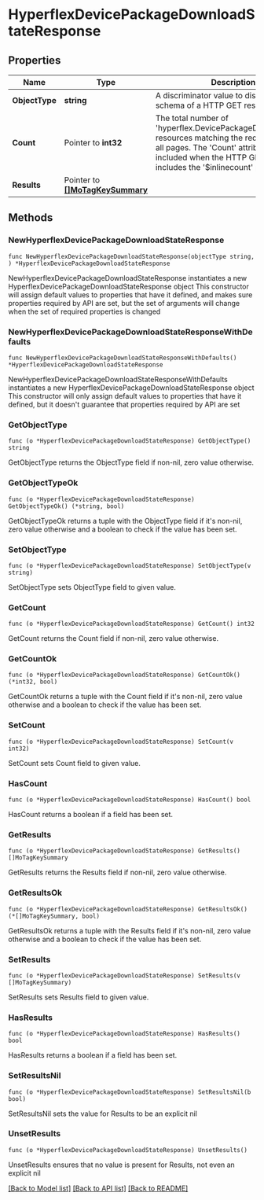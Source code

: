 # HyperflexDevicePackageDownloadStateResponse

## Properties

Name | Type | Description | Notes
------------ | ------------- | ------------- | -------------
**ObjectType** | **string** | A discriminator value to disambiguate the schema of a HTTP GET response body. | 
**Count** | Pointer to **int32** | The total number of &#39;hyperflex.DevicePackageDownloadState&#39; resources matching the request, accross all pages. The &#39;Count&#39; attribute is included when the HTTP GET request includes the &#39;$inlinecount&#39; parameter. | [optional] 
**Results** | Pointer to [**[]MoTagKeySummary**](MoTagKeySummary.md) |  | [optional] 

## Methods

### NewHyperflexDevicePackageDownloadStateResponse

`func NewHyperflexDevicePackageDownloadStateResponse(objectType string, ) *HyperflexDevicePackageDownloadStateResponse`

NewHyperflexDevicePackageDownloadStateResponse instantiates a new HyperflexDevicePackageDownloadStateResponse object
This constructor will assign default values to properties that have it defined,
and makes sure properties required by API are set, but the set of arguments
will change when the set of required properties is changed

### NewHyperflexDevicePackageDownloadStateResponseWithDefaults

`func NewHyperflexDevicePackageDownloadStateResponseWithDefaults() *HyperflexDevicePackageDownloadStateResponse`

NewHyperflexDevicePackageDownloadStateResponseWithDefaults instantiates a new HyperflexDevicePackageDownloadStateResponse object
This constructor will only assign default values to properties that have it defined,
but it doesn't guarantee that properties required by API are set

### GetObjectType

`func (o *HyperflexDevicePackageDownloadStateResponse) GetObjectType() string`

GetObjectType returns the ObjectType field if non-nil, zero value otherwise.

### GetObjectTypeOk

`func (o *HyperflexDevicePackageDownloadStateResponse) GetObjectTypeOk() (*string, bool)`

GetObjectTypeOk returns a tuple with the ObjectType field if it's non-nil, zero value otherwise
and a boolean to check if the value has been set.

### SetObjectType

`func (o *HyperflexDevicePackageDownloadStateResponse) SetObjectType(v string)`

SetObjectType sets ObjectType field to given value.


### GetCount

`func (o *HyperflexDevicePackageDownloadStateResponse) GetCount() int32`

GetCount returns the Count field if non-nil, zero value otherwise.

### GetCountOk

`func (o *HyperflexDevicePackageDownloadStateResponse) GetCountOk() (*int32, bool)`

GetCountOk returns a tuple with the Count field if it's non-nil, zero value otherwise
and a boolean to check if the value has been set.

### SetCount

`func (o *HyperflexDevicePackageDownloadStateResponse) SetCount(v int32)`

SetCount sets Count field to given value.

### HasCount

`func (o *HyperflexDevicePackageDownloadStateResponse) HasCount() bool`

HasCount returns a boolean if a field has been set.

### GetResults

`func (o *HyperflexDevicePackageDownloadStateResponse) GetResults() []MoTagKeySummary`

GetResults returns the Results field if non-nil, zero value otherwise.

### GetResultsOk

`func (o *HyperflexDevicePackageDownloadStateResponse) GetResultsOk() (*[]MoTagKeySummary, bool)`

GetResultsOk returns a tuple with the Results field if it's non-nil, zero value otherwise
and a boolean to check if the value has been set.

### SetResults

`func (o *HyperflexDevicePackageDownloadStateResponse) SetResults(v []MoTagKeySummary)`

SetResults sets Results field to given value.

### HasResults

`func (o *HyperflexDevicePackageDownloadStateResponse) HasResults() bool`

HasResults returns a boolean if a field has been set.

### SetResultsNil

`func (o *HyperflexDevicePackageDownloadStateResponse) SetResultsNil(b bool)`

 SetResultsNil sets the value for Results to be an explicit nil

### UnsetResults
`func (o *HyperflexDevicePackageDownloadStateResponse) UnsetResults()`

UnsetResults ensures that no value is present for Results, not even an explicit nil

[[Back to Model list]](../README.md#documentation-for-models) [[Back to API list]](../README.md#documentation-for-api-endpoints) [[Back to README]](../README.md)


